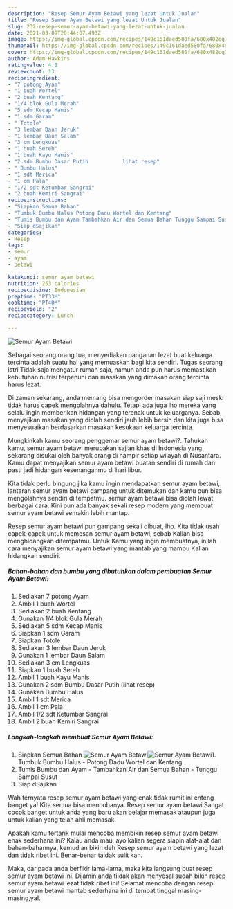 ```yaml
---
description: "Resep Semur Ayam Betawi yang lezat Untuk Jualan"
title: "Resep Semur Ayam Betawi yang lezat Untuk Jualan"
slug: 232-resep-semur-ayam-betawi-yang-lezat-untuk-jualan
date: 2021-03-09T20:44:07.493Z
image: https://img-global.cpcdn.com/recipes/149c161daed580fa/680x482cq70/semur-ayam-betawi-foto-resep-utama.jpg
thumbnail: https://img-global.cpcdn.com/recipes/149c161daed580fa/680x482cq70/semur-ayam-betawi-foto-resep-utama.jpg
cover: https://img-global.cpcdn.com/recipes/149c161daed580fa/680x482cq70/semur-ayam-betawi-foto-resep-utama.jpg
author: Adam Hawkins
ratingvalue: 4.1
reviewcount: 13
recipeingredient:
- "7 potong Ayam"
- "1 buah Wortel"
- "2 buah Kentang"
- "1/4 blok Gula Merah"
- "5 sdm Kecap Manis"
- "1 sdm Garam"
- " Totole"
- "3 lembar Daun Jeruk"
- "1 lembar Daun Salam"
- "3 cm Lengkuas"
- "1 buah Sereh"
- "1 buah Kayu Manis"
- "2 sdm Bumbu Dasar Putih           lihat resep"
- " Bumbu Halus"
- "1 sdt Merica"
- "1 cm Pala"
- "1/2 sdt Ketumbar Sangrai"
- "2 buah Kemiri Sangrai"
recipeinstructions:
- "Siapkan Semua Bahan"
- "Tumbuk Bumbu Halus Potong Dadu Wortel dan Kentang"
- "Tumis Bumbu dan Ayam Tambahkan Air dan Semua Bahan Tunggu Sampai Susut"
- "Siap dSajikan"
categories:
- Resep
tags:
- semur
- ayam
- betawi

katakunci: semur ayam betawi 
nutrition: 253 calories
recipecuisine: Indonesian
preptime: "PT33M"
cooktime: "PT40M"
recipeyield: "2"
recipecategory: Lunch

---
```



![Semur Ayam Betawi](https://img-global.cpcdn.com/recipes/149c161daed580fa/680x482cq70/semur-ayam-betawi-foto-resep-utama.jpg)

Sebagai seorang orang tua, menyediakan panganan lezat buat keluarga tercinta adalah suatu hal yang memuaskan bagi kita sendiri. Tugas seorang istri Tidak saja mengatur rumah saja, namun anda pun harus memastikan kebutuhan nutrisi terpenuhi dan masakan yang dimakan orang tercinta harus lezat.

Di zaman  sekarang, anda memang bisa mengorder masakan siap saji meski tidak harus capek mengolahnya dahulu. Tetapi ada juga lho mereka yang selalu ingin memberikan hidangan yang terenak untuk keluarganya. Sebab, menyajikan masakan yang diolah sendiri jauh lebih bersih dan kita juga bisa menyesuaikan berdasarkan masakan kesukaan keluarga tercinta. 



Mungkinkah kamu seorang penggemar semur ayam betawi?. Tahukah kamu, semur ayam betawi merupakan sajian khas di Indonesia yang sekarang disukai oleh banyak orang di hampir setiap wilayah di Nusantara. Kamu dapat menyajikan semur ayam betawi buatan sendiri di rumah dan pasti jadi hidangan kesenanganmu di hari libur.

Kita tidak perlu bingung jika kamu ingin mendapatkan semur ayam betawi, lantaran semur ayam betawi gampang untuk ditemukan dan kamu pun bisa mengolahnya sendiri di tempatmu. semur ayam betawi bisa diolah lewat berbagai cara. Kini pun ada banyak sekali resep modern yang membuat semur ayam betawi semakin lebih mantap.

Resep semur ayam betawi pun gampang sekali dibuat, lho. Kita tidak usah capek-capek untuk memesan semur ayam betawi, sebab Kalian bisa menghidangkan ditempatmu. Untuk Kamu yang ingin membuatnya, inilah cara menyajikan semur ayam betawi yang mantab yang mampu Kalian hidangkan sendiri.

<!--inarticleads1-->

##### Bahan-bahan dan bumbu yang dibutuhkan dalam pembuatan Semur Ayam Betawi:

1. Sediakan 7 potong Ayam
1. Ambil 1 buah Wortel
1. Sediakan 2 buah Kentang
1. Gunakan 1/4 blok Gula Merah
1. Sediakan 5 sdm Kecap Manis
1. Siapkan 1 sdm Garam
1. Siapkan  Totole
1. Sediakan 3 lembar Daun Jeruk
1. Gunakan 1 lembar Daun Salam
1. Sediakan 3 cm Lengkuas
1. Siapkan 1 buah Sereh
1. Ambil 1 buah Kayu Manis
1. Gunakan 2 sdm Bumbu Dasar Putih           (lihat resep)
1. Gunakan  Bumbu Halus
1. Ambil 1 sdt Merica
1. Ambil 1 cm Pala
1. Ambil 1/2 sdt Ketumbar Sangrai
1. Ambil 2 buah Kemiri Sangrai




<!--inarticleads2-->

##### Langkah-langkah membuat Semur Ayam Betawi:

1. Siapkan Semua Bahan
<img src="https://img-global.cpcdn.com/steps/0969c6d76ffffab8/160x128cq70/semur-ayam-betawi-langkah-memasak-1-foto.jpg" alt="Semur Ayam Betawi"><img src="https://img-global.cpcdn.com/steps/c163dba2d637df89/160x128cq70/semur-ayam-betawi-langkah-memasak-1-foto.jpg" alt="Semur Ayam Betawi">1. Tumbuk Bumbu Halus - Potong Dadu Wortel dan Kentang
1. Tumis Bumbu dan Ayam - Tambahkan Air dan Semua Bahan - Tunggu Sampai Susut
1. Siap dSajikan




Wah ternyata resep semur ayam betawi yang enak tidak rumit ini enteng banget ya! Kita semua bisa mencobanya. Resep semur ayam betawi Sangat cocok banget untuk anda yang baru akan belajar memasak ataupun juga untuk kalian yang telah ahli memasak.

Apakah kamu tertarik mulai mencoba membikin resep semur ayam betawi enak sederhana ini? Kalau anda mau, ayo kalian segera siapin alat-alat dan bahan-bahannya, kemudian bikin deh Resep semur ayam betawi yang lezat dan tidak ribet ini. Benar-benar taidak sulit kan. 

Maka, daripada anda berfikir lama-lama, maka kita langsung buat resep semur ayam betawi ini. Dijamin anda tiidak akan menyesal sudah bikin resep semur ayam betawi lezat tidak ribet ini! Selamat mencoba dengan resep semur ayam betawi mantab sederhana ini di tempat tinggal masing-masing,ya!.

